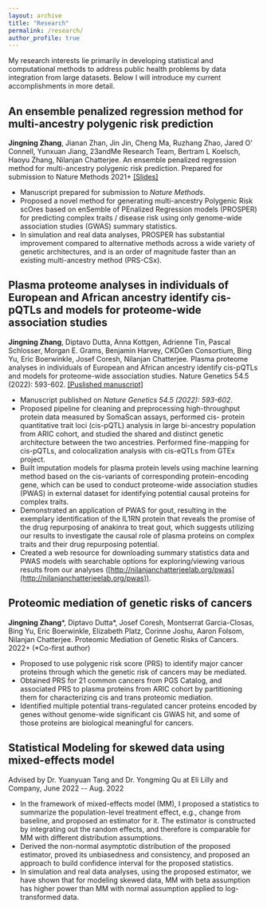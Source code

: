 ```yaml
---
layout: archive
title: "Research"
permalink: /research/
author_profile: true
--- 
```


My research interests lie primarily in developing statistical and computational methods to address public health problems by data integration from large datasets. Below I will introduce my current accomplishments in more detail.


An ensemble penalized regression method for multi-ancestry polygenic risk prediction
------
**Jingning Zhang**, Jianan Zhan, Jin Jin, Cheng Ma, Ruzhang Zhao, Jared O' Connell, Yunxuan Jiang, 23andMe Research Team, Bertram L Koelsch, Haoyu Zhang, Nilanjan Chatterjee. An ensemble penalized regression method for multi-ancestry polygenic risk prediction. Prepared for submission to Nature Methods 2021+ [\[Slides\]](https://github.com/Jingning-Zhang/PROSPER/blob/main/PROSPER.pdf)

- Manuscript prepared for submission to *Nature Methods*.
- Proposed a novel method for generating multi-ancestry Polygenic Risk scOres based on enSemble of PEnalized Regression models (PROSPER) for predicting complex traits / disease risk using only genome-wide association studies (GWAS) summary statistics.
- In simulation and real data analyses, PROSPER has substantial improvement compared to alternative methods across a wide variety of genetic architectures, and is an order of magnitude faster than an existing multi-ancestry method (PRS-CSx).
  
  
Plasma proteome analyses in individuals of European and African ancestry identify cis-pQTLs and models for proteome-wide association studies
------
**Jingning Zhang**, Diptavo Dutta, Anna Kottgen, Adrienne Tin, Pascal Schlosser, Morgan E. Grams, Benjamin Harvey, CKDGen Consortium, Bing Yu, Eric Boerwinkle, Josef Coresh, Nilanjan Chatterjee. Plasma proteome analyses in individuals of European and African ancestry identify cis-pQTLs and models for proteome-wide association studies. Nature Genetics 54.5 (2022): 593-602. [\[Puslished manuscript\]](https://www.nature.com/articles/s41588-022-01051-w)

- Manuscript published on *Nature Genetics 54.5 (2022): 593-602*.
- Proposed pipeline for cleaning and preprocessing high-throughput protein data measured by SomaScan assays, performed cis- protein quantitative trait loci (cis-pQTL) analysis in large bi-ancestry population from ARIC cohort, and studied the shared and distinct genetic architecture between the two ancestries. Performed fine-mapping for cis-pQTLs, and colocalization analysis with cis-eQTLs from GTEx project.
- Built imputation models for plasma protein levels using machine learning method based on the cis-variants of corresponding protein-encoding gene, which can be used to conduct proteome-wide association studies (PWAS) in external dataset for identifying potential causal proteins for complex traits.
- Demonstrated an application of PWAS for gout, resulting in the exemplary identification of the IL1RN protein that reveals the promise of the drug repurposing of anakinra to treat gout, which suggests utilizing our results to investigate the causal role of plasma proteins on complex traits and their drug repurposing potential.
- Created a web resource for downloading summary statistics data and PWAS models with searchable options for exploring/viewing various results from our analyses ([http://nilanjanchatterjeelab.org/pwas](http://nilanjanchatterjeelab.org/pwas)).

Proteomic mediation of genetic risks of cancers
------
**Jingning Zhang**\*, Diptavo Dutta\*, Josef Coresh, Montserrat Garcia-Closas, Bing Yu, Eric Boerwinkle, Elizabeth Platz, Corinne Joshu, Aaron Folsom, Nilanjan Chatterjee. Proteomic Mediation of Genetic Risks of Cancers. 2022+ (\*Co-first author)

- Proposed to use polygenic risk score (PRS) to identify major cancer proteins through which the genetic risk of cancers may be mediated.
- Obtained PRS for 21 common cancers from PGS Catalog, and associated PRS to plasma proteins from ARIC cohort by partitioning them for characterizing cis and trans proteomic mediation.
- Identified multiple potential trans-regulated cancer proteins encoded by genes without genome-wide significant cis GWAS hit, and some of those proteins are biological meaningful for cancers.
  

Statistical Modeling for skewed data using mixed-effects model
------
Advised by Dr. Yuanyuan Tang and Dr. Yongming Qu at Eli Lilly and Company, June 2022 -- Aug. 2022

- In the framework of mixed-effects model (MM), I proposed a statistics to summarize the population-level treatment effect, e.g., change from baseline, and proposed an estimator for it. The estimator is constructed by integrating out the random effects, and therefore is comparable for MM with different distribution assumptions.
- Derived the non-normal asymptotic distribution of the proposed estimator, proved its unbiasedness and consistency, and proposed an approach to build confidence interval for the proposed statistics.
- In simulation and real data analyses, using the proposed estimator, we have shown that for modeling skewed data, MM with beta assumption has higher power than MM with normal assumption applied to log-transformed data.

